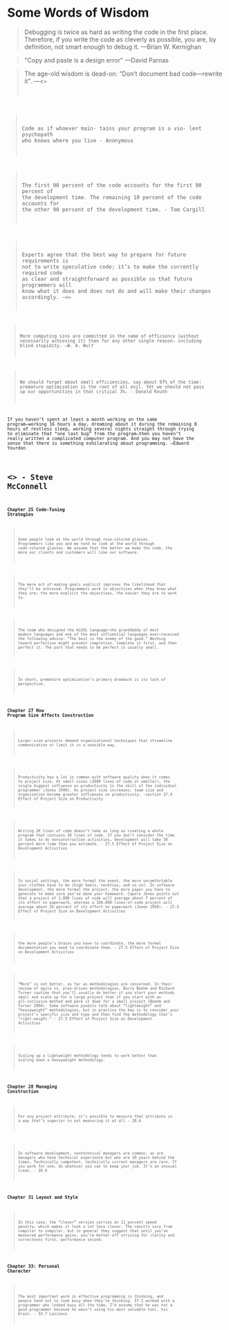 # Some Words of Wisdom

> Debugging is twice as hard as writing the code in the first place. Therefore, if you write the code as cleverly as possible, you are, by definition, not smart enough to debug it.  —Brian W. Kernighan

> "Copy and paste is a design error"    —David Parnas

> The age-old wisdom is dead-on: "Don’t document bad code—rewrite it".  —<<Code Complete>>

> Code as if whoever main- tains your program is a vio- lent psychopath who knows where you live  - Anonymous

> The first 90 percent of the code accounts for the first 90 percent of the development time. The remaining 10 percent of the code accounts for the other 90 percent of the development time. - Tom Cargill

> Experts agree that the best way to prepare for future requirements is not to write speculative code; it’s to make the currently required code as clear and straightforward as possible so that future programmers will know what it does and does not do and will make their changes accordingly.     —<<Code Complete>>

> More computing sins are committed in the name of efficiency (without necessarily achieving it) than for any other single reason— including blind stupidity. —W. A. Wulf

> We should forget about small efficiencies, say about 97% of the time: premature optimization is the root of all evil.  Yet we should not pass up our opportunities in that critical 3%.   - Donald Knuth

If you haven’t spent at least a month working on the same program—working 16 hours a day, dreaming about it during the remaining 8 hours of restless sleep, working several nights straight through trying to eliminate that “one last bug” from the program—then you haven’t really written a complicated computer program. And you may not have the sense that there is something exhilarating about programming.  —Edward Yourdon


# <<Code Complete>> - Steve McConnell

### Chapter 25 Code-Tuning Strategies

> Some people look at the world through rose-colored glasses. Programmers like you and me tend to look at the world through code-colored glasses. We assume that the better we make the code, the more our clients and customers will like our software.

> The mere act of making goals explicit improves the likelihood that they’ll be
achieved. Programmers work to objectives when they know what they are; the
more explicit the objectives, the easier they are to work to. 

> The team who designed the ALGOL language—the granddaddy of most modern languages and one of the most influential languages ever—received the following advice: “The best is the enemy of the good.” Working toward perfection might prevent completion. Complete it first, and then perfect it. The part that needs to be perfect is usually small.

> In short, premature optimization’s primary drawback is its lack of perspective.

### Chapter 27 How Program Size Affects Construction 

> Larger-size projects demand organizational techniques that streamline communication or limit it in a sensible way.

> Productivity has a lot in common with software quality when it comes to project size.  At small sizes (2000 lines of code or smaller), the single biggest influence on productivity is the skill of the individual programmer (Jones 1998). As project size increases, team size and organization become greater influences on productivity. -section 27.4 Effect of Project Size on Productivity

> Writing 2K lines of code doesn’t take as long as creating a whole program that contains 2K lines of code. If you don’t consider the time it takes to do nonconstruction activities, development will take 50 percent more time than you estimate. - 27.5 Effect of Project Size on Development Activities

> In social settings, the more formal the event, the more uncomfortable your clothes have to be (high heels, neckties, and so on). In software development, the more formal the project, the more paper you have to generate to make sure you’ve done your homework. Capers Jones points out that a project of 1,000 lines of code will average about 7 percent of its effort on paperwork, whereas a 100,000-lines-of-code project will average about 26 percent of its effort on paperwork (Jones 1998). - 27.5 Effect of Project Size on Development Activities

> the more people’s brains you have to coordinate, the more formal documentation you need to coordinate them. - 27.5 Effect of Project Size on Development Activities

> “More” is not better, as far as methodologies are concerned. In their review of agile vs. plan-driven methodologies, Barry Boehm and Richard Turner caution that you’ll usually do better if you start your methods small and scale up for a large project than if you start with an all-inclusive method and pare it down for a small project (Boehm and Turner 2004). Some software pundits talk about “lightweight” and “heavyweight” methodologies, but in practice the key is to consider your project’s specific size and type and then find the methodology that’s “right-weight.” - 27.5 Effect of Project Size on Development Activities

> Scaling up a lightweight methodology tends to work better than scaling down a
heavyweight methodology.

### Chapter 28 Managing Construction

> For any project attribute, it’s possible to measure that attribute in a way that’s superior to not measuring it at all - 28.4

> In software development, nontechnical managers are common, as are managers who
have technical experience but who are 10 years behind the times. Technically competent, technically current managers are rare. If you work for one, do whatever you can to keep your job. It’s an unusual treat. - 28.6


### Chapter 31 Layout and Style

> In this case, the “clever” version carries an 11 percent speed penalty, which makes it look a lot less clever. The results vary from compiler to compiler, but in general they suggest that until you’ve measured performance gains, you’re better off striving for clarity and correctness first, performance second.


### Chapter 33: Personal Character

> The most important work in effective programming is thinking, and people tend not to look busy when they’re thinking. If I worked with a programmer who looked busy all the time, I’d assume that he was not a good programmer because he wasn’t using his most valuable tool, his brain.  - 33.7 Laziness
